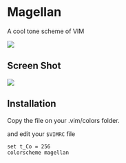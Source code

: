 # Magellan
A cool tone  scheme of VIM

<img src="http://farm9.static.flickr.com/8142/7465025250_5b199509b6_z.jpg" />


## Screen Shot
<img src="http://alextest4.b0.upaiyun.com/magellan_screenshot.png">

## Installation

Copy the file on your .vim/colors folder.

and edit your `$VIMRC` file

```vimscript
set t_Co = 256
colorscheme magellan
```
